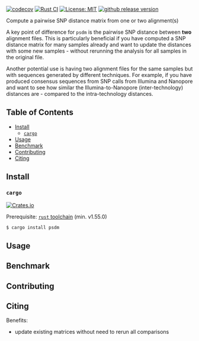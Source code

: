<!--todo-->
[![codecov](https://codecov.io/gh/mbhall88/psdm/branch/main/graph/badge.svg?token=WVIARYNHYZ)](https://codecov.io/gh/mbhall88/psdm)
[![Rust CI](https://github.com/mbhall88/psdm/actions/workflows/rust-ci.yaml/badge.svg)](https://github.com/mbhall88/psdm/actions/workflows/rust-ci.yaml)
[![License: MIT](https://img.shields.io/badge/License-MIT-yellow.svg)](https://opensource.org/licenses/MIT)
[![github release version](https://img.shields.io/github/v/release/mbhall88/psdm)](https://github.com/mbhall88/psdm/releases)

Compute a pairwise SNP distance matrix from one or two alignment(s)

A key point of difference for `psdm` is the pairwise SNP distance between **two**
alignment files. This is particularly beneficial if you have computed a SNP distance
matrix for many samples already and want to update the distances with some new samples -
without rerunning the analysis for all samples in the original file.

Another potential use is having two alignment files for the same samples but with
sequences generated by different techniques. For example, if you have produced consensus
sequences from SNP calls from Illumina and Nanopore and want to see how similar the
Illumina-to-Nanopore (inter-technology) distances are - compared to the intra-technology
distances.

[TOC]: #

## Table of Contents
- [Install](#install)
  - [`cargo`](#cargo)
- [Usage](#usage)
- [Benchmark](#benchmark)
- [Contributing](#contributing)
- [Citing](#citing)

## Install


### `cargo`

[![Crates.io](https://img.shields.io/crates/v/psdm.svg)](https://crates.io/crates/psdm)

Prerequisite: [`rust` toolchain][rust] (min. v1.55.0)

```sh
$ cargo install psdm
```

## Usage

## Benchmark

## Contributing

## Citing

Benefits:
  - update existing matrices without need to rerun all comparisons


[rust]: https://www.rust-lang.org/tools/install